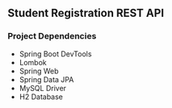 ## Student Registration REST API

### Project Dependencies
- Spring Boot DevTools
- Lombok
- Spring Web
- Spring Data JPA
- MySQL Driver
- H2 Database

